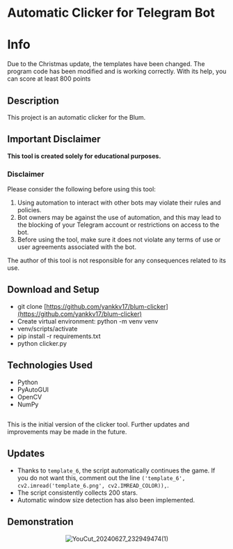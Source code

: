 # Automatic Clicker for Telegram Bot

# Info

Due to the Christmas update, the templates have been changed. The program code has been modified and is working correctly. With its help, you can score at least 800 points

## Description
This project is an automatic clicker for the Blum.

## Important Disclaimer
**This tool is created solely for educational purposes.**

### Disclaimer
Please consider the following before using this tool:
1. Using automation to interact with other bots may violate their rules and policies.
2. Bot owners may be against the use of automation, and this may lead to the blocking of your Telegram account or restrictions on access to the bot.
3. Before using the tool, make sure it does not violate any terms of use or user agreements associated with the bot.

The author of this tool is not responsible for any consequences related to its use.

## Download and Setup 
 * git clone [https://github.com/yankkv17/blum-clicker](https://github.com/yankkv17/blum-clicker)
 * Create virtual environment: python -m venv venv
 * venv/scripts/activate
 * pip install -r requirements.txt
 * python clicker.py

## Technologies Used
- Python
- PyAutoGUI
- OpenCV
- NumPy

##
This is the initial version of the clicker tool. Further updates and improvements may be made in the future.

## Updates
- Thanks to `template_6`, the script automatically continues the game. If you do not want this, comment out the line `('template_6', cv2.imread('template_6.png', cv2.IMREAD_COLOR)),`.
- The script consistently collects 200 stars.
- Automatic window size detection has also been implemented.

## Demonstration
<div align="center">

![YouCut_20240627_232949474(1)](https://github.com/yankkv17/blum-clicker/assets/166509664/1b0f19f4-1a1b-4d4f-9868-5181af693fee)
<div align="center">

